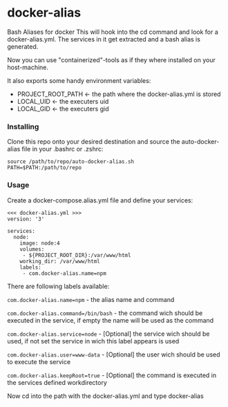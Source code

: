 # docker-alias

Bash Aliases for docker
This will hook into the cd command and look for a docker-alias.yml.
The services in it get extracted and a bash alias is generated.

Now you can use "containerized"-tools as if they where installed on your host-machine.

It also exports some handy environment variables:
* PROJECT_ROOT_PATH <- the path where the docker-alias.yml is stored
* LOCAL_UID <- the executers uid
* LOCAL_GID <- the executers gid

### Installing

Clone this repo onto your desired destination and source the auto-docker-alias file in your .bashrc or .zshrc:

```
source /path/to/repo/auto-docker-alias.sh
PATH=$PATH:/path/to/repo
```

### Usage

Create a docker-compose.alias.yml file and define your services:
```
<<< docker-alias.yml >>>
version: '3'

services:
  node:
    image: node:4
    volumes:
     - ${PROJECT_ROOT_DIR}:/var/www/html
    working_dir: /var/www/html
    labels:
     - com.docker-alias.name=npm
```

There are following labels available:

`com.docker-alias.name=npm` - the alias name and command

`com.docker-alias.command=/bin/bash` - the command wich should be executed in the service, if empty the name will be used as the command

`com.docker-alias.service=node` - [Optional] the service wich should be used, if not set the service in wich this label appears is used

`com.docker-alias.user=www-data` - [Optional] the user wich should be used to execute the service

`com.docker-alias.keepRoot=true` - [Optional] the command is executed in the services defined workdirectory


Now cd into the path with the docker-alias.yml and type docker-alias

